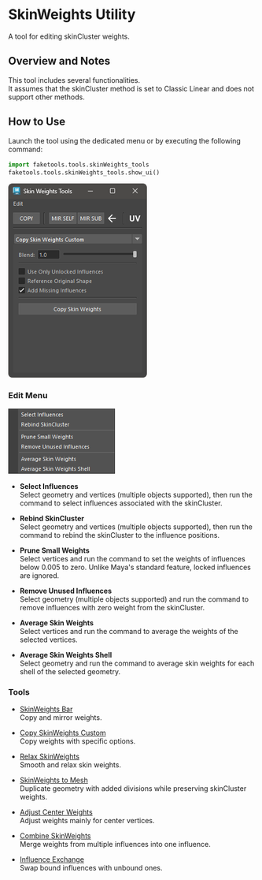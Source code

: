 # SkinWeights Utility

A tool for editing skinCluster weights.

## Overview and Notes

This tool includes several functionalities.  
It assumes that the skinCluster method is set to Classic Linear and does not support other methods.

## How to Use

Launch the tool using the dedicated menu or by executing the following command:

```python
import faketools.tools.skinWeights_tools
faketools.tools.skinWeights_tools.show_ui()
```

![image001](images/skinWeights_tools/image001.png)

### Edit Menu

![image002](images/skinWeights_tools/image002.png)

- **Select Influences**  
  Select geometry and vertices (multiple objects supported), then run the command to select influences associated with the skinCluster.  

- **Rebind SkinCluster**  
  Select geometry and vertices (multiple objects supported), then run the command to rebind the skinCluster to the influence positions.  

- **Prune Small Weights**  
  Select vertices and run the command to set the weights of influences below 0.005 to zero. Unlike Maya's standard feature, locked influences are ignored.  

- **Remove Unused Influences**  
  Select geometry (multiple objects supported) and run the command to remove influences with zero weight from the skinCluster.  

- **Average Skin Weights**  
  Select vertices and run the command to average the weights of the selected vertices.  

- **Average Skin Weights Shell**  
  Select geometry and run the command to average skin weights for each shell of the selected geometry.  

### Tools

- [SkinWeights Bar](skinWeights_bar_en.html)  
  Copy and mirror weights.  

- [Copy SkinWeights Custom](copySkinWeights_custom_en.html)  
  Copy weights with specific options.  

- [Relax SkinWeights](relaxSkinWeights_en.html)  
  Smooth and relax skin weights.  

- [SkinWeights to Mesh](skinWeights_to_mesh_en.html)  
  Duplicate geometry with added divisions while preserving skinCluster weights.  

- [Adjust Center Weights](skinWeights_adjust_center.html)  
  Adjust weights mainly for center vertices.  

- [Combine SkinWeights](skinWeights_combine.html)  
  Merge weights from multiple influences into one influence.  

- [Influence Exchange](influence_exchanger.html)  
  Swap bound influences with unbound ones.
